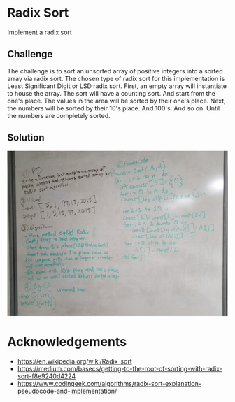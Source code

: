 # Radix Sort
Implement a radix sort

## Challenge
The challenge is to sort an unsorted array of positive integers into a sorted array via radix sort. The chosen type of radix sort for this implementation is Least Significant Digit or LSD radix sort. First, an empty array will instantiate to house the array. The sort will have a counting sort. And start from the one's place. The values in the area will be sorted by their one's place. Next, the numbers will be sorted by their 10's place. And 100's. And so on. Until the numbers are completely sorted.

## Solution
![Image](../../assets/RadixSort.jpg)

# Acknowledgements
- https://en.wikipedia.org/wiki/Radix_sort
- https://medium.com/basecs/getting-to-the-root-of-sorting-with-radix-sort-f8e9240d4224
- https://www.codingeek.com/algorithms/radix-sort-explanation-pseudocode-and-implementation/